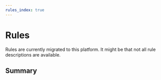 ```yaml
--- 
rules_index: true
---
```


# Rules

Rules are currently migrated to this platform. It might be that not all rule descriptions are available.

## Summary

<rules />